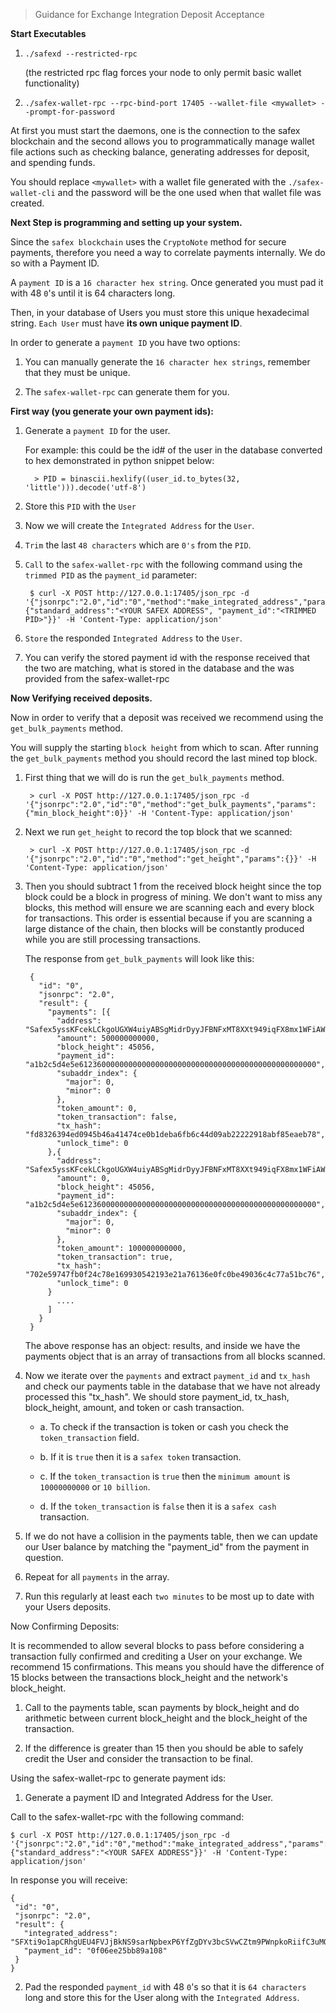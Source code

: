 > Guidance for Exchange Integration Deposit Acceptance


**Start Executables**

1. `./safexd --restricted-rpc`

   (the restricted rpc flag forces your node to only permit basic wallet functionality)

2. `./safex-wallet-rpc --rpc-bind-port 17405 --wallet-file <mywallet> --prompt-for-password`

At first you must start the daemons, one is the connection to the safex blockchain and the second allows you to programmatically manage wallet file actions such as checking balance, generating addresses for deposit, and spending funds.


You should replace `<mywallet>` with a wallet file generated with the `./safex-wallet-cli` and the password will be the one used when that wallet file was created.


**Next Step is programming and setting up your system.**

Since the `safex blockchain` uses the `CryptoNote` method for secure payments, therefore you need a way to correlate payments internally. We do so with a Payment ID.

A `payment ID` is a `16 character hex string`. Once generated you must pad it with 48 `0`'s until it is 64 characters long.

Then, in your database of Users you must store this unique hexadecimal string. `Each User` must have **its own unique payment ID**.


In order to generate a `payment ID` you have two options:

1. You can manually generate the `16 character hex strings`, remember that they must be unique.

2. The `safex-wallet-rpc` can generate them for you. 


**First way (you generate your own payment ids):**

1. Generate a `payment ID` for the user. 

	For example: this could be the id# of the user in the database converted to hex demonstrated in python snippet below:

		 > PID = binascii.hexlify((user_id.to_bytes(32, 'little'))).decode('utf-8')

2. Store this `PID` with the `User`

3. Now we will create the `Integrated Address` for the `User`.

4. `Trim` the last `48 characters` which are `0's` from the `PID`.

5. `Call` to the `safex-wallet-rpc` with the following command using the `trimmed PID` as the `payment_id` parameter:

	    $ curl -X POST http://127.0.0.1:17405/json_rpc -d '{"jsonrpc":"2.0","id":"0","method":"make_integrated_address","params":{"standard_address":"<YOUR SAFEX ADDRESS", "payment_id":"<TRIMMED PID>"}}' -H 'Content-Type: application/json'

6. `Store` the responded `Integrated Address` to the `User`.

7. You can verify the stored payment id with the response received that the two are matching, what is stored in the database and the was provided from the safex-wallet-rpc

	
**Now Verifying received deposits.**

Now in order to verify that a deposit was received we recommend using the `get_bulk_payments` method.
		
You will supply the starting `block height` from which to scan. After running the `get_bulk_payments` method you should record the last mined top block.

1. First thing that we will do is run the `get_bulk_payments` method. 
        
        > curl -X POST http://127.0.0.1:17405/json_rpc -d '{"jsonrpc":"2.0","id":"0","method":"get_bulk_payments","params":{"min_block_height":0}}' -H 'Content-Type: application/json'
		
2. Next we run `get_height` to record the top block that we scanned:
		
	    > curl -X POST http://127.0.0.1:17405/json_rpc -d '{"jsonrpc":"2.0","id":"0","method":"get_height","params":{}}' -H 'Content-Type: application/json'

3. Then you should subtract 1 from the received block height since the top block could be a block in progress of mining. We don't want to miss any blocks, this 			method will ensure we are scanning each and every block for transactions. This order is essential because if you are scanning a large distance of the chain, 			then blocks will be constantly produced while you are still processing transactions.

	The response from `get_bulk_payments` will look like this:

        {
          "id": "0",
          "jsonrpc": "2.0",
          "result": {
            "payments": [{
              "address": "Safex5yssKFcekLCkgoUGXW4uiyABSgMidrDyyJFBNFxMT8XXt949iqFX8mx1WFiAWBZoSf7ywx8hg7MpCmJTjss1oA4ubauQzp2E",
              "amount": 500000000000,
              "block_height": 45056,
              "payment_id": "a1b2c5d4e5e61236000000000000000000000000000000000000000000000000",
              "subaddr_index": {
                "major": 0,
                "minor": 0
              },
              "token_amount": 0,
              "token_transaction": false,
              "tx_hash": "fd8326394ed0945b46a41474ce0b1deba6fb6c44d09ab22222918abf85eaeb78",
              "unlock_time": 0
            },{
              "address": "Safex5yssKFcekLCkgoUGXW4uiyABSgMidrDyyJFBNFxMT8XXt949iqFX8mx1WFiAWBZoSf7ywx8hg7MpCmJTjss1oA4ubauQzp2E",
              "amount": 0,
              "block_height": 45056,
              "payment_id": "a1b2c5d4e5e61236000000000000000000000000000000000000000000000000",
              "subaddr_index": {
                "major": 0,
                "minor": 0
              },
              "token_amount": 100000000000,
              "token_transaction": true,
              "tx_hash": "702e59747fb0f24c78e169930542193e21a76136e0fc0be49036c4c77a51bc76",
              "unlock_time": 0
            }
              ....
            ]
          }
        }

   The above response has an object: results, and inside we have the payments object that is an array of transactions from all blocks scanned. 
	
4. Now we iterate over the `payments` and extract `payment_id` and `tx_hash` and check our payments table in the database that we have not already processed this "tx_hash". We should store payment_id, tx_hash, block_height, amount, and token or cash transaction.

	* a. To check if the transaction is token or cash you check the `token_transaction` field. 
	
	* b. If it is `true` then it is a `safex token` transaction.
	
	* c. If the `token_transaction` is `true` then the `minimum amount` is `10000000000` or `10 billion`. 

	* d. If the `token_transaction` is `false` then it is a `safex cash` transaction.

5. If we do not have a collision in the payments table, then we can update our User balance by matching the "payment_id" from the payment in question.

6. Repeat for all `payments` in the array.

7. Run this regularly at least each `two minutes` to be most up to date with your Users deposits.		


Now Confirming Deposits:
	
It is recommended to allow several blocks to pass before considering a transaction fully confirmed and crediting a User on your exchange. We recommend 15 confirmations. This means you should have the difference of 15 blocks between the transactions block_height and the network's block_height.

1. Call to the payments table, scan payments by block_height and do arithmetic between current block_height and the block_height of the transaction.

2. If the difference is greater than 15 then you should be able to safely credit the User and consider the transaction to be final.



Using the safex-wallet-rpc to generate payment ids:

1. Generate a payment ID and Integrated Address for the User. 
		
Call to the safex-wallet-rpc with the following command:
		    
    $ curl -X POST http://127.0.0.1:17405/json_rpc -d '{"jsonrpc":"2.0","id":"0","method":"make_integrated_address","params":{"standard_address":"<YOUR SAFEX ADDRESS"}}' -H 'Content-Type: application/json'

In response you will receive:

    
    {
     "id": "0",
     "jsonrpc": "2.0",
     "result": {
       "integrated_address": "SFXti9o1apCRhgUEU4FVJjBkNS9sarNpbexP6YfZgDYv3bcSVwCZtm9PWnpkoRiifC3uMQJS9ihFmNTbUXr2eWgY7LUMiNBLJ8tYNMHdD3hE6d",
       "payment_id": "0f06ee25bb89a108"
     }
    }
    

2. Pad the responded `payment_id` with 48 `0`'s so that it is `64 characters` long and store this for the User along with the `Integrated Address`.
	

	

